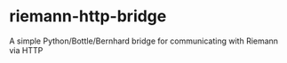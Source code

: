 riemann-http-bridge
=========================

A simple Python/Bottle/Bernhard bridge for communicating with Riemann via HTTP